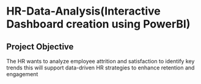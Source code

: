 # HR-Data-Analysis(Interactive Dashboard creation using PowerBI)
## Project Objective
The HR wants to analyze employee attrition and satisfaction to identify key trends this will support data-driven HR strategies to enhance retention and engagement
